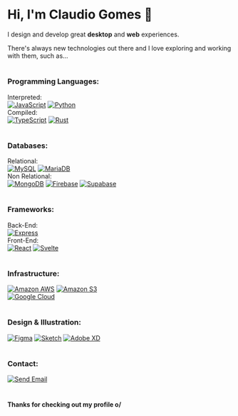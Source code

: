# Hi, I'm Claudio Gomes 🤘

I design and develop great **desktop** and **web** experiences. 

There's always new technologies out there and I love exploring and working with them, such as... 

#

### Programming Languages:
Interpreted:  
[![JavaScript](https://img.shields.io/badge/JavaScript-F7DF1E?style=for-the-badge&logo=javascript&logoColor=black)](#)
[![Python](https://img.shields.io/badge/Python-3776AB?style=for-the-badge&logo=python&logoColor=white)](#)  
Compiled:  
[![TypeScript](https://img.shields.io/badge/TypeScript-3178C6?style=for-the-badge&logo=typescript&logoColor=white)](#)
[![Rust](https://img.shields.io/badge/Rust-000?style=for-the-badge&logo=rust&logoColor=white)](#)

#

### Databases:
Relational:  
[![MySQL](https://img.shields.io/badge/MySQL-4479A1?style=for-the-badge&logo=mysql&logoColor=white)](#)
[![MariaDB](https://img.shields.io/badge/MariaDB-003545?style=for-the-badge&logo=mariadb)](#)  
Non Relational:  
[![MongoDB](https://img.shields.io/badge/MongoDB-47A248?style=for-the-badge&logo=mongodb&logoColor=white)](#)
[![Firebase](https://img.shields.io/badge/Firebase-FFCA28?style=for-the-badge&logo=firebase&logoColor=black)](#)
[![Supabase](https://img.shields.io/badge/Supabase-3ECF8E?style=for-the-badge&logo=supabase&logoColor=white)](#)

#

### Frameworks:
Back-End:  
[![Express](https://img.shields.io/badge/Express-000000?style=for-the-badge&logo=express&logoColor=white)](#)  
Front-End:  
[![React](https://img.shields.io/badge/React-61DAFB?style=for-the-badge&logo=react&logoColor=black)](#)
[![Svelte](https://img.shields.io/badge/Svelte-FF3E00?style=for-the-badge&logo=svelte&logoColor=white)](#)

#

### Infrastructure:
[![Amazon AWS](https://img.shields.io/badge/Amazon_AWS-232F3E?style=for-the-badge&logo=amazonaws&logoColor=white)](#)
[![Amazon S3](https://img.shields.io/badge/Amazon_S3-569A31?style=for-the-badge&logo=amazons3&logoColor=white)](#)  
[![Google Cloud](https://img.shields.io/badge/Google_Cloud-4285F4?style=for-the-badge&logo=googlecloud&logoColor=white)](#)

#

### Design & Illustration:  
[![Figma](https://img.shields.io/badge/Figma-F24E1E?style=for-the-badge&logo=figma&logoColor=white)](#)
[![Sketch](https://img.shields.io/badge/Sketch-F7B500?style=for-the-badge&logo=sketch&logoColor=black)](#)
[![Adobe XD](https://img.shields.io/badge/Adobe_XD-FF61F6?style=for-the-badge&logo=adobexd&logoColor=white)](#)  

#

### Contact:
[![Send Email](https://img.shields.io/badge/Send_Email-EA4335?style=for-the-badge&logo=gmail&logoColor=white)](mailto:gomes.codes@gmail.com "Send me an email.")  

#

**Thanks for checking out my profile o/**
